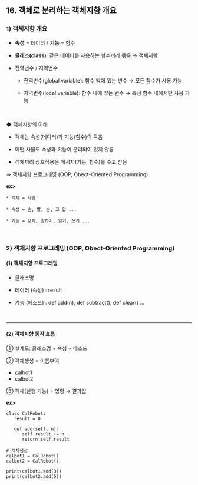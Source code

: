 ## 16. 객체로 분리하는 객체지향 개요
### 1) 객체지향 개요
* __속성__ = 데이터 / __기능__ = 함수   

* __클래스(class)__: 같은 데이터를 사용하는 함수끼리 묶음 → 객체지향   

* 전역변수 / 지역변수

   * 전역변수(global variable): 함수 밖에 있는 변수 → 모든 함수가 사용 가능
   
   * 지역변수(local variable): 함수 내에 있는 변수 → 특정 함수 내에서만 사용 가능   

<br>

◆ 객체지향의 이해
* 객체는 속성(데이터)과 기능(함수)의 묶음   

* 어떤 사물도 속성과 기능이 분리되어 있지 않음   

* 객체끼리 상호작용은 메시지(기능, 함수)를 주고 받음

⇒ 객체지향 프로그래밍 (OOP, Obect-Oriented Programming)

__ex>__
```
* 객체 = 사람

* 속성 = 손, 발, 눈, 코 입 ...

* 기능 = 보기, 말하기, 읽기, 쓰기 ...
```

<br>

### 2) 객체지향 프로그래밍 (OOP, Obect-Oriented Programming)
#### (1) 객체지향 프로그래밍
* 클래스명

*  데이터 (속성) : result

* 기능 (메소드) : def add(n), def subtract(), def clear() ...

<br>
<hr>

#### (2) 객체지향 동작 흐름
① 설계도: 클래스명 + 속성 + 메소드   

② 객체생성 = 이름부여   
   * calbot1
   * calbot2

③ 객체(실행 가능) = 명령 → 결과값

__ex>__
```
class CalRobot:
   result = 0
   
   def add(self, n):
      self.result += n
      return self.result
      
# 객체생성
calbot1 = CalRobot()
calbot2 = CalRobot()

print(calbot1.add(3))
print(calbot2.add(5))
```
